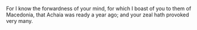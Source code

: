 For I know the forwardness of your mind, for which I boast of you to them of Macedonia, that Achaia was ready a year ago; and your zeal hath provoked very many.
